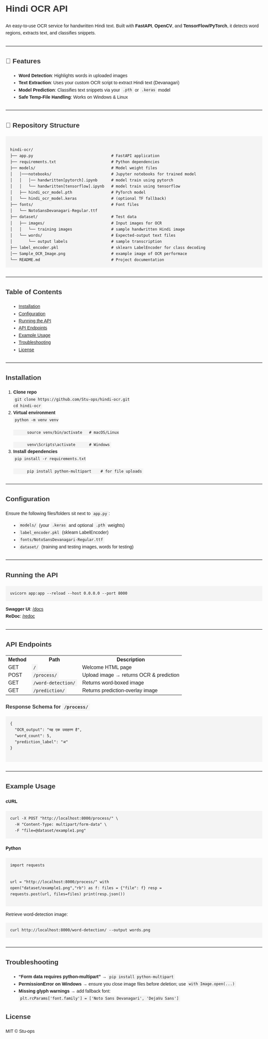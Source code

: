 <!DOCTYPE html>
<html lang="en">
<head>
  <meta charset="UTF-8">
  <title>Hindi OCR API</title>
  <style>
    body { font-family: Arial, sans-serif; max-width: 800px; margin: 2em auto; line-height: 1.6; padding: 0 1em; }
    h1, h2, h3 { color: #333; }
    pre { background: #f4f4f4; padding: 1em; overflow-x: auto; }
    code { font-family: Consolas, monospace; background: #f4f4f4; padding: 0.2em 0.4em; }
    hr { border: none; border-top: 1px solid #ddd; margin: 2em 0; }
    ul { margin-left: 1.2em; }
  </style>
</head>
<body>

  <h1>Hindi OCR API</h1>
  <p>An easy‑to‑use OCR service for handwritten Hindi text. Built with <strong>FastAPI</strong>, <strong>OpenCV</strong>, and <strong>TensorFlow/PyTorch</strong>, it detects word regions, extracts text, and classifies snippets.
  </p>
  <hr>

  <h2>🚀 Features</h2>
  <ul>
    <li><strong>Word Detection</strong>: Highlights words in uploaded images</li>
    <li><strong>Text Extraction</strong>: Uses your custom OCR script to extract Hindi text (Devanagari)</li>
    <li><strong>Model Prediction</strong>: Classifies text snippets via your <code>.pth</code> or <code>.keras</code> model</li>
    <li><strong>Safe Temp‑File Handling</strong>: Works on Windows &amp; Linux</li>
  </ul>

  <hr>

  <h2>📂 Repository Structure</h2>
<pre><code>
hindi-ocr/
├── app.py                                  # FastAPI application  
├── requirements.txt                        # Python dependencies  
├── models/                                 # Model weight files  
│   │───notebooks/                          # Jupyter notebooks for trained model  
│   │   │── handwritten[pytorch].ipynb      # model train using pytorch
│   │   └── handwritten[tensorflow].ipynb   # model train using tensorflow
│   ├── hindi_ocr_model.pth                 # PyTorch model  
│   └── hindi_ocr_model.keras               # (optional TF fallback)  
├── fonts/                                  # Font files  
│   └── NotoSansDevanagari-Regular.ttf  
├── dataset/                                # Test data  
│   ├── images/                             # Input images for OCR  
│   │   └── training images                 # sample handwritten Hindi image  
│   └── words/                              # Expected‑output text files  
│       └── output labels                   # sample transcription  
├── label_encoder.pkl                       # sklearn LabelEncoder for class decoding 
│── Sample_OCR_Image.png                    # example image of OCR performace 
└── README.md                               # Project documentation  
</code></pre>

  <hr>

  <h2>Table of Contents</h2>
  <ul>
    <li><a href="#installation">Installation</a></li>
    <li><a href="#configuration">Configuration</a></li>
    <li><a href="#running-the-api">Running the API</a></li>
    <li><a href="#api-endpoints">API Endpoints</a></li>
    <li><a href="#example-usage">Example Usage</a></li>
    <li><a href="#troubleshooting">Troubleshooting</a></li>
    <li><a href="#license">License</a></li>
  </ul>

  <hr>

  <h2 id="installation">Installation</h2>
  <ol>
    <li><strong>Clone repo</strong><br>
      <code>git clone https://github.com/Stu-ops/hindi-ocr.git<br>cd hindi-ocr</code>
    </li>
    <li><strong>Virtual environment</strong><br>
      <code>python -m venv venv<br>
      source venv/bin/activate   # macOS/Linux<br>
      venv\Scripts\activate      # Windows</code>
    </li>
    <li><strong>Install dependencies</strong><br>
      <code>pip install -r requirements.txt<br>
      pip install python-multipart    # for file uploads</code>
    </li>
  </ol>

  <hr>

  <h2 id="configuration">Configuration</h2>
  <p>Ensure the following files/folders sit next to <code>app.py</code>:</p>
  <ul>
    <li><code>models/</code> (your <code>.keras</code> and optional <code>.pth</code> weights)</li>
    <li><code>label_encoder.pkl</code> (sklearn LabelEncoder)</li>
    <li><code>fonts/NotoSansDevanagari-Regular.ttf</code></li>
    <li><code>dataset/</code> (training and testing images, words for testing)</li>
  </ul>

  <hr>

  <h2 id="running-the-api">Running the API</h2>
  <pre><code>uvicorn app:app --reload --host 0.0.0.0 --port 8000</code></pre>
  <p>
    <strong>Swagger UI</strong>: <a href="http://localhost:8000/docs">/docs</a><br>
    <strong>ReDoc</strong>: <a href="http://localhost:8000/redoc">/redoc</a>
  </p>

  <hr>

  <h2 id="api-endpoints">API Endpoints</h2>
  <table>
    <tr><th>Method</th><th>Path</th><th>Description</th></tr>
    <tr><td>GET</td><td><code>/</code></td><td>Welcome HTML page</td></tr>
    <tr><td>POST</td><td><code>/process/</code></td><td>Upload image → returns OCR &amp; prediction</td></tr>
    <tr><td>GET</td><td><code>/word-detection/</code></td><td>Returns word‑boxed image</td></tr>
    <tr><td>GET</td><td><code>/prediction/</code></td><td>Returns prediction‑overlay image</td></tr>
  </table>

  <h3>Response Schema for <code>/process/</code></h3>
  <pre><code>{
  "OCR_output": "यह एक उदाहरण है",
  "word_count": 5,
  "prediction_label": "अ"
}
  </code></pre>

  <hr>

  <h2 id="example-usage">Example Usage</h2>
  <h4>cURL</h4>
  <pre><code>curl -X POST "http://localhost:8000/process/" \
  -H "Content-Type: multipart/form-data" \
  -F "file=@dataset/example1.png"</code></pre>

  <h4>Python</h4>
  <pre><code>import requests

url = "http://localhost:8000/process/"
with open("dataset/example1.png","rb") as f:
    files = {"file": f}
    resp = requests.post(url, files=files)
print(resp.json())</code></pre>

  <p>Retrieve word‑detection image:</p>
  <pre><code>curl http://localhost:8000/word-detection/ --output words.png</code></pre>

  <hr>

  <h2 id="troubleshooting">Troubleshooting</h2>
  <ul>
    <li><strong>“Form data requires python-multipart”</strong> → <code>pip install python-multipart</code></li>
    <li><strong>PermissionError on Windows</strong> → ensure you close image files before deletion; use <code>with Image.open(...)</code></li>
    <li><strong>Missing glyph warnings</strong> → add fallback font:<br>
      <code>plt.rcParams['font.family'] = ['Noto Sans Devanagari', 'DejaVu Sans']</code>
    </li>
  </ul>

  <h2 id="license">License</h2>
  <p>MIT © Stu-ops</p>

</body>
</html>
